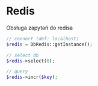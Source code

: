 Redis
=====

Obsługa zapytań do redisa


```php
// connect (def: localhost)
$redis = DbRedis::getInstance();

// select db
$redis->select(0);

// query
$redis->incr($key);
```
